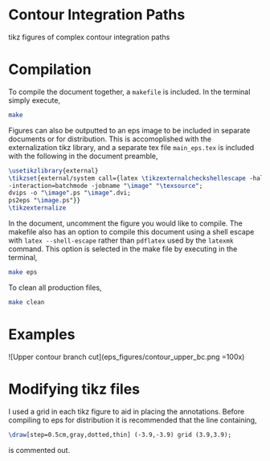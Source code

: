 # Contour Integration Paths
tikz figures of complex contour integration paths

# Compilation
To compile the document together, a `makefile` is included. In the terminal simply execute,
```bash
make
```
Figures can also be outputted to an eps image to be included in separate documents or for distribution. This is accomoplished with the externalization tikz library, and a separate tex file `main_eps.tex` is included with the following in the document preamble,
```tex
\usetikzlibrary{external}
\tikzset{external/system call={latex \tikzexternalcheckshellescape -halt-on-error
-interaction=batchmode -jobname "\image" "\texsource";
dvips -o "\image".ps "\image".dvi;
ps2eps "\image.ps"}}
\tikzexternalize
```
In the document, uncomment the figure you would like to compile. The makefile also has an option to compile this document using a shell escape with `latex --shell-escape` rather than `pdflatex` used by the `latexmk` command. This option is selected in the make file by executing in the terminal,
```bash
make eps
```
To clean all production files,
```bash
make clean
```
# Examples

![Upper contour branch cut](eps_figures/contour_upper_bc.png =100x)

# Modifying tikz files
I used a grid in each tikz figure to aid in placing the annotations. Before compiling to eps for distribution it is recommended that the line containing,
```tex
\draw[step=0.5cm,gray,dotted,thin] (-3.9,-3.9) grid (3.9,3.9);
```
is commented out.

